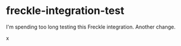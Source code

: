 freckle-integration-test
========================

I'm spending too long testing this Freckle integration. Another change.

x
